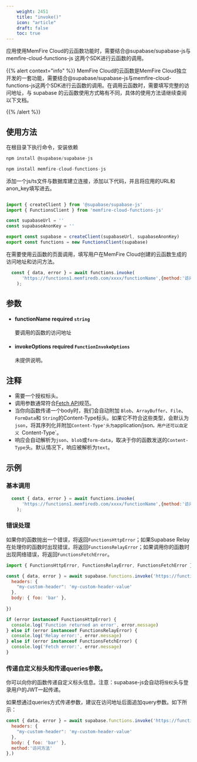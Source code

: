 ```yaml
---
    weight: 2451
    title: "invoke()"
    icon: "article"
    draft: false
    toc: true
---
```


应用使用MemFire Cloud的云函数功能时，需要结合@supabase/supabase-js与memfire-cloud-functions-js 这两个SDK进行云函数的调用。

{{% alert context="info" %}}
MemFire Cloud的云函数是MemFire Cloud独立开发的一套功能，需要结合@supabase/supabase-js与memfire-cloud-functions-js这两个SDK进行云函数的调用。在调用云函数时，需要填写完整的访问地址，与 supabase 的云函数使用方式略有不同，具体的使用方法请继续查阅以下文档。

{{% /alert %}}

## 使用方法

在根目录下执行命令，安装依赖

```js
npm install @supabase/supabase-js

npm install memfire-cloud-functions-js
```

添加一个js/ts文件与数据库建立连接，添加以下代码，并且将应用的URL和anon_key填写进去。

```js

import { createClient } from '@supabase/supabase-js'
import { FunctionsClient } from 'memfire-cloud-functions-js'

const supabaseUrl = ''
const supabaseAnonKey = ''

export const supabase = createClient(supabaseUrl, supabaseAnonKey)
export const functions = new FunctionsClient(supabase)


```
在需要使用云函数的页面调用，填写用户在MemFire Cloud创建的云函数生成的访问地址和访问方法。

```js
  const { data, error } = await functions.invoke(
      'https://functions1.memfiredb.com/xxxx/functionName',{method:'访问方法'}
    );
```


## 参数


<ul className="method-list-group">
  
<li className="method-list-item">
  <h4 className="method-list-item-label">
    <span className="method-list-item-label-name">
      functionName
    </span>
    <span className="method-list-item-label-badge required">
      required
    </span>
    <span className="method-list-item-validation">
      <code>string</code>
    </span>
  </h4>
  <div class="method-list-item-description">

要调用的函数的访问地址

  </div>
  
</li>


<li className="method-list-item">
  <h4 className="method-list-item-label">
    <span className="method-list-item-label-name">
      invokeOptions
    </span>
    <span className="method-list-item-label-badge required">
      required
    </span>
    <span className="method-list-item-validation">
      <code>FunctionInvokeOptions</code>
    </span>
  </h4>
  <div class="method-list-item-description">

未提供说明。

  </div>
  
</li>

</ul>


## 注释

- 需要一个授权标头。
- 调用参数通常符合[Fetch API](https://developer.mozilla.org/en-US/docs/Web/API/Fetch_API)规范。
- 当你向函数传递一个body时，我们会自动附加 `Blob`、`ArrayBuffer`、`File`、`FormData`和 `String`的Content-Type标头。如果它不符合这些类型，会默认为`json`，将其序列化并附加`Content-Type'头为`application/json`。用户还可以自定义 `Content-Type`。
- 响应会自动解析为`json`、`blob`或`form-data`，取决于你的函数发送的`Content-Type`头。默认情况下，响应被解析为`text`。










## 示例

### 基本调用


```js
  const { data, error } = await functions.invoke(
      'https://functions1.memfiredb.com/xxxx/functionName',{method:'访问方法'}
    );
```

### 错误处理

如果你的函数抛出一个错误，将返回`FunctionsHttpError`；如果Supabase Relay在处理你的函数时出现错误，将返回`FunctionsRelayError`；如果调用你的函数时出现网络错误，将返回`FunctionsFetchError`。


```js
import { FunctionsHttpError, FunctionsRelayError, FunctionsFetchError } from "@supabase/supabase-js";

const { data, error } = await supabase.functions.invoke('https://functions1.memfiredb.com/xxxx/functionName', {
  headers: {
    "my-custom-header": 'my-custom-header-value'
  },
  body: { foo: 'bar' },
  
})

if (error instanceof FunctionsHttpError) {
  console.log('Function returned an error', error.message)
} else if (error instanceof FunctionsRelayError) {
  console.log('Relay error:', error.message)
} else if (error instanceof FunctionsFetchError) {
  console.log('Fetch error:', error.message)
}
```

### 传递自定义标头和传递queries参数。

你可以向你的函数传递自定义标头信息。注意：supabase-js会自动将`授权`头与登录用户的JWT一起传递。

如果想通过queries方式传递参数，建议在访问地址后面追加query参数。如下所示：


```js
const { data, error } = await supabase.functions.invoke('https://functions1.memfiredb.com/xxxxxxxxx/functionName?action=pay', {
  headers: {
    "my-custom-header": 'my-custom-header-value'
  },
  body: { foo: 'bar' },
  method:'访问方法'
},)
```